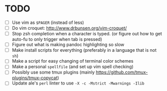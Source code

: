 TODO
====

* [ ] Use vim as `$PAGER` (instead of less)
* [ ] Do vim croquet: http://www.drbunsen.org/vim-croquet/
* [ ] Stop zsh completion when a character is typed.  (or figure out how to get auto-fu to only trigger when tab is pressed)
* [ ] Figure out what is making pandoc highlighting so slow
* [ ] Make install scripts for everything (preferably in a language that is not `sh`)
* [ ] Make a script for easy changing of terminal color schemes
* [ ] Make a personal `spellfile` (and set up vim spell checking)
* [ ] Possibly use some tmux plugins (mainly https://github.com/tmux-plugins/tmux-copycat)
* [ ] Update ale's `perl` linter to use `-X -c -Mstrict -Mwarnings -Ilib`
